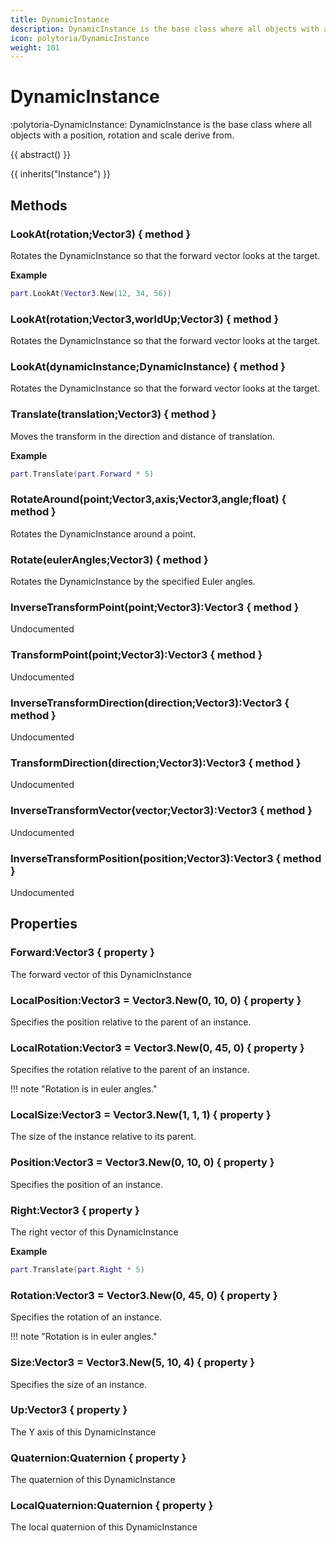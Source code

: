 ```yaml
---
title: DynamicInstance
description: DynamicInstance is the base class where all objects with a position, rotation and scale derive from.
icon: polytoria/DynamicInstance
weight: 101
---
```


# DynamicInstance

:polytoria-DynamicInstance: DynamicInstance is the base class where all objects with a position, rotation and scale derive from.

{{ abstract() }}

{{ inherits("Instance") }}

## Methods

### LookAt(rotation;Vector3) { method }

Rotates the DynamicInstance so that the forward vector looks at the target.

**Example**

```lua
part.LookAt(Vector3.New(12, 34, 56))
```

### LookAt(rotation;Vector3,worldUp;Vector3) { method }

Rotates the DynamicInstance so that the forward vector looks at the target.

### LookAt(dynamicInstance;DynamicInstance) { method }

Rotates the DynamicInstance so that the forward vector looks at the target.

### Translate(translation;Vector3) { method }

Moves the transform in the direction and distance of translation.

**Example**

```lua
part.Translate(part.Forward * 5)
```

### RotateAround(point;Vector3,axis;Vector3,angle;float) { method }

Rotates the DynamicInstance around a point.

### Rotate(eulerAngles;Vector3) { method }

Rotates the DynamicInstance by the specified Euler angles.

### InverseTransformPoint(point;Vector3):Vector3 { method }

Undocumented

### TransformPoint(point;Vector3):Vector3 { method }

Undocumented

### InverseTransformDirection(direction;Vector3):Vector3 { method }

Undocumented

### TransformDirection(direction;Vector3):Vector3 { method }

Undocumented

### InverseTransformVector(vector;Vector3):Vector3 { method }

Undocumented

### InverseTransformPosition(position;Vector3):Vector3 { method }

Undocumented

## Properties

### Forward:Vector3 { property }

The forward vector of this DynamicInstance

### LocalPosition:Vector3 = Vector3.New(0, 10, 0) { property }

Specifies the position relative to the parent of an instance.

### LocalRotation:Vector3 = Vector3.New(0, 45, 0) { property }

Specifies the rotation relative to the parent of an instance.

<div data-search-exclude markdown>
!!! note "Rotation is in euler angles."
</div>

### LocalSize:Vector3 = Vector3.New(1, 1, 1) { property }

The size of the instance relative to its parent.

### Position:Vector3 = Vector3.New(0, 10, 0) { property }

Specifies the position of an instance.

### Right:Vector3 { property }

The right vector of this DynamicInstance

**Example**

```lua
part.Translate(part.Right * 5)
```

### Rotation:Vector3 = Vector3.New(0, 45, 0) { property }

Specifies the rotation of an instance.

<div data-search-exclude markdown>
!!! note "Rotation is in euler angles."
</div>

### Size:Vector3 = Vector3.New(5, 10, 4) { property }

Specifies the size of an instance.

### Up:Vector3 { property }

The Y axis of this DynamicInstance

### Quaternion:Quaternion { property }

The quaternion of this DynamicInstance

### LocalQuaternion:Quaternion { property }

The local quaternion of this DynamicInstance
